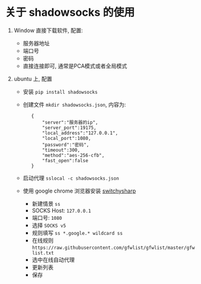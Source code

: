 关于 shadowsocks 的使用  
==  

1. Window 直接下载软件, 配置:  
   * 服务器地址  
   * 端口号  
   * 密码  
   * 直接连接即可, 通常是PCA模式或者全局模式  

2. ubuntu 上, 配置  
   * 安装 `pip install shadowsocks`  
   * 创建文件 `mkdir shadowsocks.json`, 内容为:  

            {
                "server":"服务器的ip",
                "server_port":19175,
                "local_address":"127.0.0.1",
                "local_port":1080,
                "password":"密码",
                "timeout":300,
                "method":"aes-256-cfb",
                "fast_open":false
            }
    
   * 启动代理 `sslocal -c shadowsocks.json`  
   * 使用 google chrome 浏览器安装 [switchysharp](http://www.cnplugins.com/devtool/proxy-switchysharp/)  
     * 新建情景 `ss`  
     * SOCKS Host: `127.0.0.1`  
     * 端口号: `1080`  
     * 选择 `SOCKS v5`  
     * 规则填写 `ss *.google.* wildcard ss`  
     * 在线规则 `https://raw.githubusercontent.com/gfwlist/gfwlist/master/gfwlist.txt`  
     * 选中在线自动代理
     * 更新列表
     * 保存